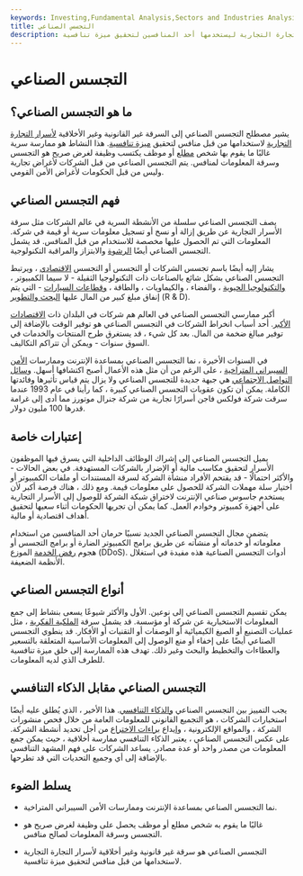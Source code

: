```yaml
---
keywords: Investing,Fundamental Analysis,Sectors and Industries Analysis,Sectors and Industries
title: التجسس الصناعي
description: التجسس الصناعي هو سرقة غير قانونية وغير أخلاقية لأسرار التجارة التجارية ليستخدمها أحد المنافسين لتحقيق ميزة تنافسية.
---
```


# التجسس الصناعي
## ما هو التجسس الصناعي؟

يشير مصطلح التجسس الصناعي إلى السرقة غير القانونية وغير الأخلاقية [لأسرار التجارة التجارية](/trade-secret) لاستخدامها من قبل منافس لتحقيق [ميزة تنافسية](/competitive_advantage). هذا النشاط هو ممارسة سرية غالبًا ما يقوم بها شخص [مطلع](/insider) أو موظف يكتسب وظيفة لغرض صريح هو التجسس وسرقة المعلومات لمنافس. يتم التجسس الصناعي من قبل الشركات لأغراض تجارية وليس من قبل الحكومات لأغراض الأمن القومي.

## فهم التجسس الصناعي

يصف التجسس الصناعي سلسلة من الأنشطة السرية في عالم الشركات مثل سرقة الأسرار التجارية عن طريق إزالة أو نسخ أو تسجيل معلومات سرية أو قيمة في شركة. المعلومات التي تم الحصول عليها مخصصة للاستخدام من قبل المنافس. قد يشمل التجسس الصناعي أيضًا [الرشوة](/bribe) والابتزاز والمراقبة التكنولوجية.

يشار إليه أيضًا باسم تجسس الشركات أو التجسس أو التجسس [الاقتصادي](/economic-espionage) ، ويرتبط التجسس الصناعي بشكل شائع بالصناعات ذات التكنولوجيا الثقيلة - لا سيما الكمبيوتر ، [والتكنولوجيا الحيوية](/biotechnology) ، والفضاء ، والكيماويات ، والطاقة ، [وقطاعات السيارات](/sector) - التي يتم إنفاق مبلغ كبير من المال عليها [البحث والتطوير](/randd) (R & D).

أكبر ممارسي التجسس الصناعي في العالم هم شركات في البلدان ذات [الاقتصادات الأكبر](/economy). أحد أسباب انخراط الشركات في التجسس الصناعي هو توفير الوقت بالإضافة إلى توفير مبالغ ضخمة من المال. بعد كل شيء ، قد يستغرق طرح المنتجات والخدمات في السوق سنوات - ويمكن أن تتراكم التكاليف.

في السنوات الأخيرة ، نما التجسس الصناعي بمساعدة الإنترنت وممارسات [الأمن السيبراني المتراخية](/cybersecurity) ، على الرغم من أن مثل هذه الأعمال أصبح اكتشافها أسهل. [وسائل التواصل الاجتماعي](/social-media) هي جبهة جديدة للتجسس الصناعي ولا يزال يتم قياس تأثيرها وفائدتها الكاملة. يمكن أن تكون عقوبات التجسس الصناعي كبيرة ، كما رأينا في عام 1993 عندما سرقت شركة فولكس فاجن أسرارًا تجارية من شركة جنرال موتورز مما أدى إلى غرامة قدرها 100 مليون دولار.

## إعتبارات خاصة

يميل التجسس الصناعي إلى إشراك الوظائف الداخلية التي يسرق فيها الموظفون الأسرار لتحقيق مكاسب مالية أو الإضرار بالشركات المستهدفة. في بعض الحالات - والأكثر احتمالًا - قد يقتحم الأفراد منشأة الشركة لسرقة المستندات أو ملفات الكمبيوتر أو اختيار سلة مهملات الشركة للحصول على معلومات قيمة. ومع ذلك ، هناك فرصة أكبر لأن يستخدم جاسوس صناعي الإنترنت لاختراق شبكة الشركة للوصول إلى الأسرار التجارية على أجهزة كمبيوتر وخوادم العمل. كما يمكن أن تجريها الحكومات أثناء سعيها لتحقيق أهداف اقتصادية أو مالية.

يتضمن مجال التجسس الصناعي الجديد نسبيًا حرمان أحد المنافسين من استخدام معلوماته أو خدماته أو منشآته عن طريق برامج الكمبيوتر الضارة أو برامج التجسس أو هجوم [رفض الخدمة](/denial-service-attack-dos) الموزع (DDoS). أدوات التجسس الصناعية هذه مفيدة في استغلال الأنظمة الضعيفة.

## أنواع التجسس الصناعي

يمكن تقسيم التجسس الصناعي إلى نوعين. الأول والأكثر شيوعًا يسعى بنشاط إلى جمع المعلومات الاستخبارية عن شركة أو مؤسسة. قد يشمل سرقة [الملكية الفكرية](/intellectualproperty) ، مثل عمليات التصنيع أو الصيغ الكيميائية أو الوصفات أو التقنيات أو الأفكار. قد ينطوي التجسس الصناعي أيضًا على إخفاء أو منع الوصول إلى المعلومات الأساسية المتعلقة بالتسعير والعطاءات والتخطيط والبحث وغير ذلك. تهدف هذه الممارسة إلى خلق ميزة تنافسية للطرف الذي لديه المعلومات.

## التجسس الصناعي مقابل الذكاء التنافسي

يجب التمييز بين التجسس الصناعي [والذكاء التنافسي](/competitive-intelligence). هذا الأخير ، الذي يُطلق عليه أيضًا استخبارات الشركات ، هو التجميع القانوني للمعلومات العامة من خلال فحص منشورات الشركة ، والمواقع الإلكترونية ، وإيداع [براءات الاختراع](/patent) من أجل تحديد أنشطة الشركة. على عكس التجسس الصناعي ، يعتبر الذكاء التنافسي ممارسة أخلاقية ، حيث يمكن جمع المعلومات من مصدر واحد أو عدة مصادر. يساعد الشركات على فهم المشهد التنافسي بالإضافة إلى أي وجميع التحديات التي قد تطرحها.

## يسلط الضوء

- نما التجسس الصناعي بمساعدة الإنترنت وممارسات الأمن السيبراني المتراخية.

- غالبًا ما يقوم به شخص مطلع أو موظف يحصل على وظيفة لغرض صريح هو التجسس وسرقة المعلومات لصالح منافس.

- التجسس الصناعي هو سرقة غير قانونية وغير أخلاقية لأسرار التجارة التجارية لاستخدامها من قبل منافس لتحقيق ميزة تنافسية.

